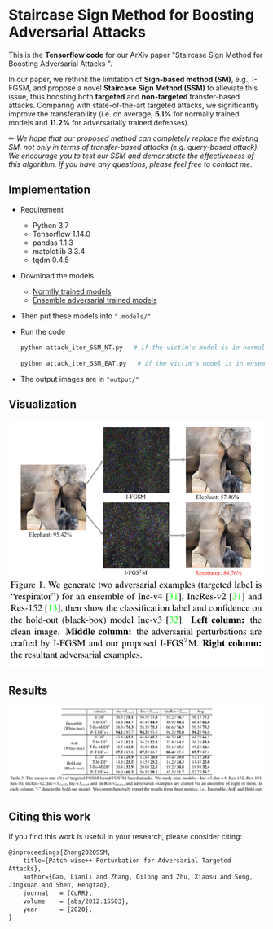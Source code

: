# Staircase Sign Method for Boosting Adversarial Attacks 
This is the **Tensorflow code**  for our ArXiv paper "Staircase Sign Method for Boosting Adversarial Attacks ".  

In our paper, we rethink the limitation of **Sign-based method (SM)**, e.g., I-FGSM, and propose a novel **Staircase Sign Method (SSM)** to alleviate this issue, thus boosting  both **targeted** and **non-targeted** transfer-based attacks. Comparing with state-of-the-art targeted attacks, we significantly improve
the transferability (i.e. on average, **5.1%** for normally trained models and **11.2%** for adversarially trained defenses). 

✏ *We hope that our proposed method can completely replace the existing SM, not only in terms of transfer-based attacks (e.g. query-based attack). We encourage you to test our SSM and demonstrate the effectiveness of  this algorithm. If you have any questions, please feel free to contact me.*



## Implementation
- Requirement

  - Python 3.7
  - Tensorflow 1.14.0
  - pandas 1.1.3
  - matplotlib 3.3.4
  - tqdm 0.4.5

- Download the models

  - [Normlly trained models](https://github.com/tensorflow/models/tree/master/research/slim#Pretrained)
  - [Ensemble  adversarial trained models](https://github.com/tensorflow/models/tree/master/research/adv_imagenet_models?spm=5176.12282029.0.0.3a9e79b7cynrQf)
  
- Then put these models into `".models/"`

- Run the code

  ```python
  python attack_iter_SSM_NT.py   # if the victim's model is in normally trained models
  ```

  ```python
  python attack_iter_SSM_EAT.py   # if the victim's model is in ensemble adversarially trained models
  ```

- The output images are in `"output/"`

## Visualization
<p align="center">
<img src="https://github.com/qilong-zhang/Staircase-sign-method/blob/main/readme_img/illustration.png"/>
</p>

## Results
<p align="center">
<img src="https://github.com/qilong-zhang/Staircase-sign-method/blob/main/readme_img/result.png"/>
</p>

## Citing this work

If you find this work is useful in your research, please consider citing:

```
@inproceedings{Zhang2020SSM,
    title={Patch-wise++ Perturbation for Adversarial Targeted Attacks},
    author={Gao, Lianli and Zhang, Qilong and Zhu, Xiaosu and Song, Jingkuan and Shen, Hengtao},
    journal   = {CoRR},
    volume    = {abs/2012.15503},
    year      = {2020},
}
```
